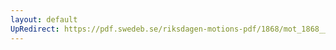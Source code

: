 ```yaml
---
layout: default
UpRedirect: https://pdf.swedeb.se/riksdagen-motions-pdf/1868/mot_1868__ak__00182.pdf
---
```

